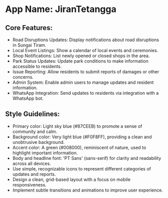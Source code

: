 # **App Name**: JiranTetangga

## Core Features:

- Road Disruptions Updates: Display notifications about road disruptions in Sungai Tiram.
- Local Event Listings: Show a calendar of local events and ceremonies.
- Shop Notifications: List newly opened or closed shops in the area.
- Park Status Updates: Update park conditions to make information accessible to residents.
- Issue Reporting: Allow residents to submit reports of damages or other concerns.
- Admin System: Enable admin users to manage updates and resident information.
- WhatsApp Integration: Send updates to residents via integration with a WhatsApp bot.

## Style Guidelines:

- Primary color: Light sky blue (#87CEEB) to promote a sense of community and calm.
- Background color: Very light blue (#F0F8FF), providing a clean and unobtrusive background.
- Accent color: A green (#008000), reminiscent of nature, used to highlight important information.
- Body and headline font: 'PT Sans' (sans-serif) for clarity and readability across all devices.
- Use simple, recognizable icons to represent different categories of updates and reports.
- Design a clean, grid-based layout with a focus on mobile responsiveness.
- Implement subtle transitions and animations to improve user experience.